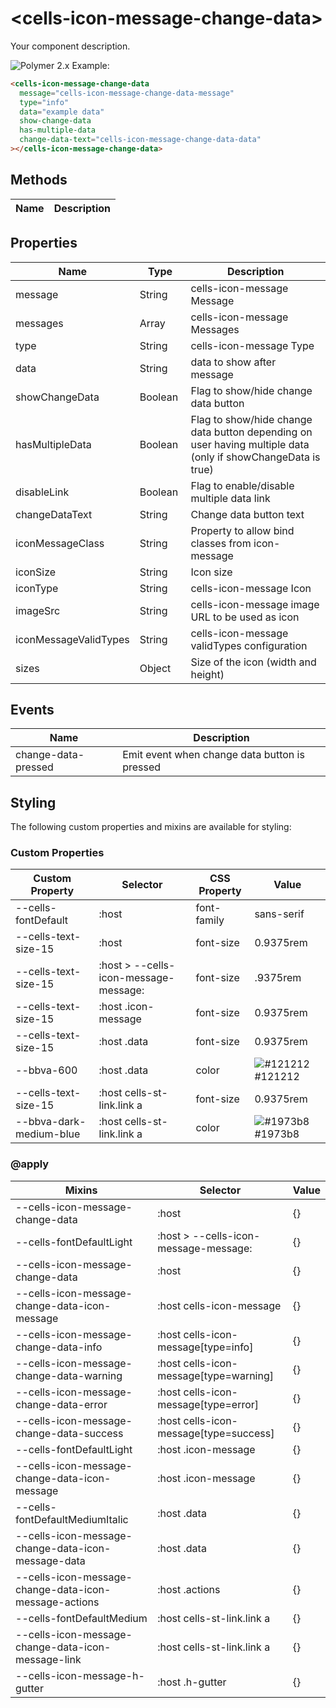 # &lt;cells-icon-message-change-data&gt;

Your component description.

![Polymer 2.x](https://img.shields.io/badge/Polymer-2.x-green.svg)
Example:
```html
<cells-icon-message-change-data
  message="cells-icon-message-change-data-message"
  type="info"
  data="example data"
  show-change-data
  has-multiple-data
  change-data-text="cells-icon-message-change-data-data"
></cells-icon-message-change-data>
```


## Methods

| Name    | Description |
| --------- | -------- |


## Properties

| Name                  | Type    | Description                                                                                                  |
| --------------------- | ------- | ------------------------------------------------------------------------------------------------------------ |
| message               | String  | cells-icon-message Message                                                                                   |
| messages              | Array   | cells-icon-message Messages                                                                                  |
| type                  | String  | cells-icon-message Type                                                                                      |
| data                  | String  | data to show after message                                                                                   |
| showChangeData        | Boolean | Flag to show/hide change data button                                                                         |
| hasMultipleData       | Boolean | Flag to show/hide change data button depending on user having multiple data (only if showChangeData is true) |
| disableLink           | Boolean | Flag to enable/disable multiple data link                                                                    |
| changeDataText        | String  | Change data button text                                                                                      |
| iconMessageClass      | String  | Property to allow bind classes from icon-message                                                             |
| iconSize              | String  | Icon size                                                                                                    |
| iconType              | String  | cells-icon-message Icon                                                                                      |
| imageSrc              | String  | cells-icon-message image URL to be used as icon                                                              |
| iconMessageValidTypes | String  | cells-icon-message validTypes configuration                                                                  |
| sizes                 | Object  | Size of the icon (width and height)                                                                          |

## Events

| Name | Description |
| --------- | -------- |
| change-data-pressed | Emit event when change data button is pressed |

## Styling

The following custom properties and mixins are available for styling:

### Custom Properties
| Custom Property         | Selector                              | CSS Property | Value                                                            |
| ----------------------- | ------------------------------------- | ------------ | ---------------------------------------------------------------- |
| --cells-fontDefault     | :host                                 | font-family  | sans-serif                                                       |
| --cells-text-size-15    | :host                                 | font-size    | 0.9375rem                                                        |
| --cells-text-size-15    | :host > --cells-icon-message-message: | font-size    | .9375rem                                                         |
| --cells-text-size-15    | :host .icon-message                   | font-size    | 0.9375rem                                                        |
| --cells-text-size-15    | :host .data                           | font-size    | 0.9375rem                                                        |
| --bbva-600              | :host .data                           | color        | ![#121212](https://placehold.it/15/121212/000000?text=+) #121212 |
| --cells-text-size-15    | :host cells-st-link.link a            | font-size    | 0.9375rem                                                        |
| --bbva-dark-medium-blue | :host cells-st-link.link a            | color        | ![#1973b8](https://placehold.it/15/1973b8/000000?text=+) #1973b8 |
### @apply
| Mixins                                                | Selector                               | Value |
| ----------------------------------------------------- | -------------------------------------- | ----- |
| --cells-icon-message-change-data                      | :host                                  | {}    |
| --cells-fontDefaultLight                              | :host > --cells-icon-message-message:  | {}    |
| --cells-icon-message-change-data                      | :host                                  | {}    |
| --cells-icon-message-change-data-icon-message         | :host cells-icon-message               | {}    |
| --cells-icon-message-change-data-info                 | :host cells-icon-message[type=info]    | {}    |
| --cells-icon-message-change-data-warning              | :host cells-icon-message[type=warning] | {}    |
| --cells-icon-message-change-data-error                | :host cells-icon-message[type=error]   | {}    |
| --cells-icon-message-change-data-success              | :host cells-icon-message[type=success] | {}    |
| --cells-fontDefaultLight                              | :host .icon-message                    | {}    |
| --cells-icon-message-change-data-icon-message         | :host .icon-message                    | {}    |
| --cells-fontDefaultMediumItalic                       | :host .data                            | {}    |
| --cells-icon-message-change-data-icon-message-data    | :host .data                            | {}    |
| --cells-icon-message-change-data-icon-message-actions | :host .actions                         | {}    |
| --cells-fontDefaultMedium                             | :host cells-st-link.link a             | {}    |
| --cells-icon-message-change-data-icon-message-link    | :host cells-st-link.link a             | {}    |
| --cells-icon-message-h-gutter                         | :host .h-gutter                        | {}    |